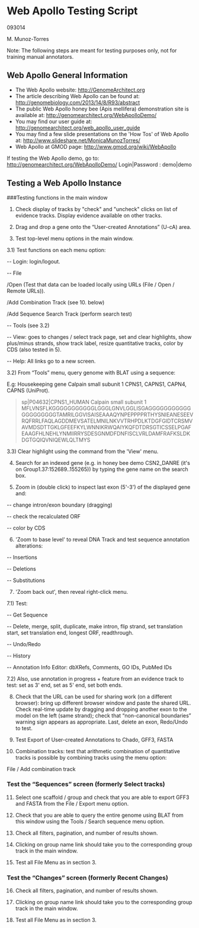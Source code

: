 # Web Apollo Testing Script

093014

M. Munoz-Torres

Note: The following steps are meant for testing purposes only, not for training manual annotators.

## Web Apollo General Information
- The Web Apollo website:
http://GenomeArchitect.org
- The article describing Web Apollo can be found at:  
http://genomebiology.com/2013/14/8/R93/abstract
- The public Web Apollo honey bee (Apis mellifera) demonstration site is available at: 
http://genomearchitect.org/WebApolloDemo/
- You may find our user guide at:
http://genomearchitect.org/web_apollo_user_guide
- You may find a few slide presentations on the 'How Tos' of Web Apollo at:
http://www.slideshare.net/MonicaMunozTorres/
- Web Apollo at GMOD page: 
http://www.gmod.org/wiki/WebApollo 

If testing the Web Apollo demo, go to: http://genomearchitect.org/WebApolloDemo/ 
Login|Password : demo|demo


## Testing a Web Apollo Instance

###Testing functions in the main window

1) Check display of tracks by "check" and "uncheck" clicks on list of evidence tracks. Display evidence available on other tracks. 

2) Drag and drop a gene onto the “User-created Annotations” (U-cA) area.

3) Test top-level menu options in the main window.

3.1) Test functions on each menu option:

-- Login: login/logout. 

-- File 

   /Open (Test that data can be loaded locally using URLs (File / Open / Remote URLs)).

   /Add Combination Track (see 10. below)

   /Add Sequence Search Track (perform search test)

-- Tools (see 3.2)

-- View: goes to changes / select track page, set and clear highlights, show plus/minus strands, show track label, resize quantitative tracks, color by CDS (also tested in 5).

-- Help: All links go to a new screen.

3.2) From “Tools” menu, query genome with BLAT using a sequence: 

E.g: Housekeeping gene Calpain small subunit 1 CPNS1, CAPNS1, CAPN4, CAPNS (UniProt).

>sp|P04632|CPNS1_HUMAN Calpain small subunit 1 MFLVNSFLKGGGGGGGGGGGLGGGLGNVLGGLISGAGGGGGGGGGGGGGGGGGGGGTAMRILGGVISAISEAAAQYNPEPPPPRTHYSNIEANESEEVRQFRRLFAQLAGDDMEVSATELMNILNKVVTRHPDLKTDGFGIDTCRSMVAVMDSDTTGKLGFEEFKYLWNNIKRWQAIYKQFDTDRSGTICSSELPGAFEAAGFHLNEHLYNMIIRRYSDESGNMDFDNFISCLVRLDAMFRAFKSLDKDGTGQIQVNIQEWLQLTMYS

3.3) Clear highlight using the command from the 'View' menu.

4) Search for an indexed gene (e.g. in honey bee demo CSN2_DANRE (it's on Group1.37:152689..155265)) by typing the gene name on the search box. 

5) Zoom in (double click) to inspect last exon (5'-3') of the displayed gene and:

-- change intron/exon boundary (dragging)

-- check the recalculated ORF

-- color by CDS

6) 'Zoom to base level' to reveal DNA Track and test sequence annotation alterations: 

-- Insertions 

-- Deletions 

-- Substitutions

7) 'Zoom back out', then reveal right-click menu. 

7.1) Test: 

-- Get Sequence

-- Delete, merge, split, duplicate, make intron, flip strand, set translation start, set translation end, longest ORF, readthrough. 

-- Undo/Redo

-- History

-- Annotation Info Editor: dbXRefs, Comments, GO IDs, PubMed IDs

7.2) Also, use annotation in progress + feature from an evidence track to test: set as 3' end, set as 5' end, set both ends.

8) Check that the URL can be used for sharing work (on a different browser): bring up different browser window and paste the shared URL. Check real-time update by dragging and dropping another exon to the model on the left (same strand); check that “non-canonical boundaries” warning sign appears as appropriate. Last, delete an exon, Redo/Undo to test. 

9) Test Export of User-created Annotations to Chado, GFF3, FASTA

10) Combination tracks: test that arithmetic combination of quantitative tracks is possible by combining tracks using the menu option: 

File / Add combination track

### Test the “Sequences” screen (formerly Select tracks)

11) Select one scaffold / group and check that you are able to export GFF3 and FASTA from the File / Export menu option.

12) Check that you are able to query the entire genome using BLAT from this window using the Tools / Search sequence menu option.

13) Check all filters, pagination, and number of results shown.

14) Clicking on group name link should take you to the corresponding group track in the main window.

15) Test all File Menu as in section 3.

### Test the “Changes” screen (formerly Recent Changes)

16) Check all filters, pagination, and number of results shown.

17) Clicking on group name link should take you to the corresponding group track in the main window.

18) Test all File Menu as in section 3.

<!--
### Test Bulk-Update

13) Click on "Changes"  Verify that we can select all / none / displayed and paginate

14) Verify that, if "Status" is enabled, we can update the status for multiple selected.

15) Verify that we can delete multiple selected types.   If a gene is deleted, the sub-features should also be deleted.   Should a gene exist without sub-features?

16) Select features across multiple tracks and confirm above bulk updates.
-->
